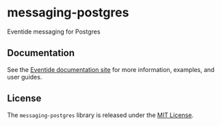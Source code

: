 # messaging-postgres

Eventide messaging for Postgres

## Documentation

See the [Eventide documentation site](http://docs.eventide-project.org) for more information, examples, and user guides.

## License

The `messaging-postgres` library is released under the [MIT License](https://github.com/eventide-project/messaging-postgres/blob/master/MIT-License.txt).
